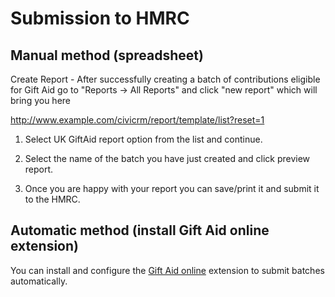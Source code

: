 # Submission to HMRC

## Manual method (spreadsheet)

Create Report - After successfully creating a batch of contributions eligible for Gift Aid go to "Reports -> All Reports" and click "new report" which will bring you here

http://www.example.com/civicrm/report/template/list?reset=1

1. Select UK GiftAid report option from the list and continue.

2. Select the name of the batch you have just created and click preview report.

3. Once you are happy with your report you can save/print it and submit it to the HMRC.


## Automatic method (install Gift Aid online extension)

You can install and configure the [Gift Aid online](https://github.com/mattwire/uk.co.vedaconsulting.module.giftaidonline) extension to submit batches automatically.
